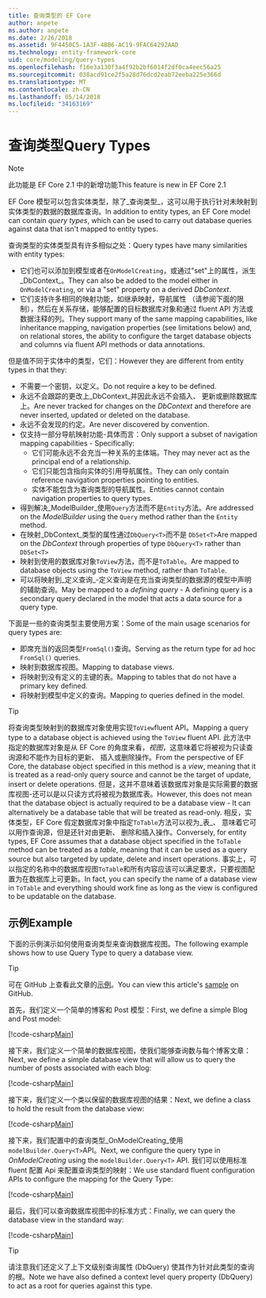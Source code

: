 ```yaml
---
title: 查询类型的 EF Core
author: anpete
ms.author: anpete
ms.date: 2/26/2018
ms.assetid: 9F4450C5-1A3F-4BB6-AC19-9FAC64292AAD
ms.technology: entity-framework-core
uid: core/modeling/query-types
ms.openlocfilehash: f16e3a130f3a4f92b2bf6014f2df0ca4eec56a25
ms.sourcegitcommit: 038acd91ce2f5a28d76dcd2eab72eeba225e366d
ms.translationtype: MT
ms.contentlocale: zh-CN
ms.lasthandoff: 05/14/2018
ms.locfileid: "34163169"
---
```

# <a name="query-types"></a><span data-ttu-id="cc68c-102">查询类型</span><span class="sxs-lookup"><span data-stu-id="cc68c-102">Query Types</span></span>
> [!NOTE]
> <span data-ttu-id="cc68c-103">此功能是 EF Core 2.1 中的新增功能</span><span class="sxs-lookup"><span data-stu-id="cc68c-103">This feature is new in EF Core 2.1</span></span>

<span data-ttu-id="cc68c-104">EF Core 模型可以包含实体类型，除了_查询类型_，这可以用于执行针对未映射到实体类型的数据的数据库查询。</span><span class="sxs-lookup"><span data-stu-id="cc68c-104">In addition to entity types, an EF Core model can contain _query types_, which can be used to carry out database queries against data that isn't mapped to entity types.</span></span>

<span data-ttu-id="cc68c-105">查询类型的实体类型具有许多相似之处：</span><span class="sxs-lookup"><span data-stu-id="cc68c-105">Query types have many similarities with entity types:</span></span>

- <span data-ttu-id="cc68c-106">它们也可以添加到模型或者在`OnModelCreating`，或通过"set"上的属性，派生_DbContext_。</span><span class="sxs-lookup"><span data-stu-id="cc68c-106">They can also be added to the model either in `OnModelCreating`, or via a "set" property on a derived _DbContext_.</span></span>
- <span data-ttu-id="cc68c-107">它们支持许多相同的映射功能，如继承映射，导航属性 （请参阅下面的限制），然后在关系存储，能够配置的目标数据库对象和通过 fluent API 方法或数据注释的列。</span><span class="sxs-lookup"><span data-stu-id="cc68c-107">They support many of the same mapping capabilities, like inheritance mapping, navigation properties (see limitations below) and, on relational stores, the ability to configure the target database objects and columns via fluent API methods or data annotations.</span></span>

<span data-ttu-id="cc68c-108">但是值不同于实体中的类型，它们：</span><span class="sxs-lookup"><span data-stu-id="cc68c-108">However they are different from entity types in that they:</span></span>

- <span data-ttu-id="cc68c-109">不需要一个密钥，以定义。</span><span class="sxs-lookup"><span data-stu-id="cc68c-109">Do not require a key to be defined.</span></span>
- <span data-ttu-id="cc68c-110">永远不会跟踪的更改上_DbContext_并因此永远不会插入、 更新或删除数据库上。</span><span class="sxs-lookup"><span data-stu-id="cc68c-110">Are never tracked for changes on the _DbContext_ and therefore are never inserted, updated or deleted on the database.</span></span>
- <span data-ttu-id="cc68c-111">永远不会发现的约定。</span><span class="sxs-lookup"><span data-stu-id="cc68c-111">Are never discovered by convention.</span></span>
- <span data-ttu-id="cc68c-112">仅支持一部分导航映射功能-具体而言：</span><span class="sxs-lookup"><span data-stu-id="cc68c-112">Only support a subset of navigation mapping capabilities - Specifically:</span></span>
  - <span data-ttu-id="cc68c-113">它们可能永远不会充当一种关系的主体端。</span><span class="sxs-lookup"><span data-stu-id="cc68c-113">They may never act as the principal end of a relationship.</span></span>
  - <span data-ttu-id="cc68c-114">它们只能包含指向实体的引用导航属性。</span><span class="sxs-lookup"><span data-stu-id="cc68c-114">They can only contain reference navigation properties pointing to entities.</span></span>
  - <span data-ttu-id="cc68c-115">实体不能包含为查询类型的导航属性。</span><span class="sxs-lookup"><span data-stu-id="cc68c-115">Entities cannot contain navigation properties to query types.</span></span>
- <span data-ttu-id="cc68c-116">得到解决_ModelBuilder_使用`Query`方法而不是`Entity`方法。</span><span class="sxs-lookup"><span data-stu-id="cc68c-116">Are addressed on the _ModelBuilder_ using the `Query` method rather than the `Entity` method.</span></span>
- <span data-ttu-id="cc68c-117">在映射_DbContext_类型的属性通过`DbQuery<T>`而不是 `DbSet<T>`</span><span class="sxs-lookup"><span data-stu-id="cc68c-117">Are mapped on the _DbContext_ through properties of type `DbQuery<T>` rather than `DbSet<T>`</span></span>
- <span data-ttu-id="cc68c-118">映射到使用的数据库对象`ToView`方法，而不是`ToTable`。</span><span class="sxs-lookup"><span data-stu-id="cc68c-118">Are mapped to database objects using the `ToView` method, rather than `ToTable`.</span></span>
- <span data-ttu-id="cc68c-119">可以将映射到_定义查询_-定义查询是在充当查询类型的数据源的模型中声明的辅助查询。</span><span class="sxs-lookup"><span data-stu-id="cc68c-119">May be mapped to a _defining query_ - A defining query is a secondary query declared in the model that acts a data source for a query type.</span></span>

<span data-ttu-id="cc68c-120">下面是一些的查询类型主要使用方案：</span><span class="sxs-lookup"><span data-stu-id="cc68c-120">Some of the main usage scenarios for query types are:</span></span>

- <span data-ttu-id="cc68c-121">即席充当的返回类型`FromSql()`查询。</span><span class="sxs-lookup"><span data-stu-id="cc68c-121">Serving as the return type for ad hoc `FromSql()` queries.</span></span>
- <span data-ttu-id="cc68c-122">映射到数据库视图。</span><span class="sxs-lookup"><span data-stu-id="cc68c-122">Mapping to database views.</span></span>
- <span data-ttu-id="cc68c-123">将映射到没有定义的主键的表。</span><span class="sxs-lookup"><span data-stu-id="cc68c-123">Mapping to tables that do not have a primary key defined.</span></span>
- <span data-ttu-id="cc68c-124">将映射到模型中定义的查询。</span><span class="sxs-lookup"><span data-stu-id="cc68c-124">Mapping to queries defined in the model.</span></span>

> [!TIP]
> <span data-ttu-id="cc68c-125">将查询类型映射到的数据库对象使用实现`ToView`fluent API。</span><span class="sxs-lookup"><span data-stu-id="cc68c-125">Mapping a query type to a database object is achieved using the `ToView` fluent API.</span></span> <span data-ttu-id="cc68c-126">此方法中指定的数据库对象是从 EF Core 的角度来看，_视图_，这意味着它将被视为只读查询源和不能作为目标的更新、 插入或删除操作。</span><span class="sxs-lookup"><span data-stu-id="cc68c-126">From the perspective of EF Core, the database object specified in this method is a _view_, meaning that it is treated as a read-only query source and cannot be the target of update, insert or delete operations.</span></span> <span data-ttu-id="cc68c-127">但是，这并不意味着该数据库对象是实际需要的数据库视图-还可以是以只读方式将被视为数据库表。</span><span class="sxs-lookup"><span data-stu-id="cc68c-127">However, this does not mean that the database object is actually required to be a database view - It can alternatively be a database table that will be treated as read-only.</span></span> <span data-ttu-id="cc68c-128">相反，实体类型，EF Core 假定数据库对象中指定`ToTable`方法可以视为_表_、 意味着它可以用作查询源，但是还针对由更新、 删除和插入操作。</span><span class="sxs-lookup"><span data-stu-id="cc68c-128">Conversely, for entity types, EF Core assumes that a database object specified in the `ToTable` method can be treated as a _table_, meaning that it can be used as a query source but also targeted by update, delete and insert operations.</span></span> <span data-ttu-id="cc68c-129">事实上，可以指定的名称中的数据库视图`ToTable`和所有内容应该可以满足要求，只要视图配置为在数据库上可更新。</span><span class="sxs-lookup"><span data-stu-id="cc68c-129">In fact, you can specify the name of a database view in `ToTable` and everything should work fine as long as the view is configured to be updatable on the database.</span></span>

## <a name="example"></a><span data-ttu-id="cc68c-130">示例</span><span class="sxs-lookup"><span data-stu-id="cc68c-130">Example</span></span>

<span data-ttu-id="cc68c-131">下面的示例演示如何使用查询类型来查询数据库视图。</span><span class="sxs-lookup"><span data-stu-id="cc68c-131">The following example shows how to use Query Type to query a database view.</span></span>

> [!TIP]
> <span data-ttu-id="cc68c-132">可在 GitHub 上查看此文章的[示例](https://github.com/aspnet/EntityFrameworkCore/tree/dev/samples/QueryTypes)。</span><span class="sxs-lookup"><span data-stu-id="cc68c-132">You can view this article's [sample](https://github.com/aspnet/EntityFrameworkCore/tree/dev/samples/QueryTypes) on GitHub.</span></span>

<span data-ttu-id="cc68c-133">首先，我们定义一个简单的博客和 Post 模型：</span><span class="sxs-lookup"><span data-stu-id="cc68c-133">First, we define a simple Blog and Post model:</span></span>

[!code-csharp[Main](../../../efcore-dev/samples/QueryTypes/Program.cs#Entities)]

<span data-ttu-id="cc68c-134">接下来，我们定义一个简单的数据库视图，使我们能够查询数与每个博客文章：</span><span class="sxs-lookup"><span data-stu-id="cc68c-134">Next, we define a simple database view that will allow us to query the number of posts associated with each blog:</span></span>

[!code-csharp[Main](../../../efcore-dev/samples/QueryTypes/Program.cs#View)]

<span data-ttu-id="cc68c-135">接下来，我们定义一个类以保留的数据库视图的结果：</span><span class="sxs-lookup"><span data-stu-id="cc68c-135">Next, we define a class to hold the result from the database view:</span></span>

[!code-csharp[Main](../../../efcore-dev/samples/QueryTypes/Program.cs#QueryType)]

<span data-ttu-id="cc68c-136">接下来，我们配置中的查询类型_OnModelCreating_使用`modelBuilder.Query<T>`API。</span><span class="sxs-lookup"><span data-stu-id="cc68c-136">Next, we configure the query type in _OnModelCreating_ using the `modelBuilder.Query<T>` API.</span></span>
<span data-ttu-id="cc68c-137">我们可以使用标准 fluent 配置 Api 来配置查询类型的映射：</span><span class="sxs-lookup"><span data-stu-id="cc68c-137">We use standard fluent configuration APIs to configure the mapping for the Query Type:</span></span>

[!code-csharp[Main](../../../efcore-dev/samples/QueryTypes/Program.cs#Configuration)]

<span data-ttu-id="cc68c-138">最后，我们可以查询数据库视图中的标准方式：</span><span class="sxs-lookup"><span data-stu-id="cc68c-138">Finally, we can query the database view in the standard way:</span></span>

[!code-csharp[Main](../../../efcore-dev/samples/QueryTypes/Program.cs#Query)]

> [!TIP]
> <span data-ttu-id="cc68c-139">请注意我们还定义了上下文级别查询属性 (DbQuery) 使其作为针对此类型的查询的根。</span><span class="sxs-lookup"><span data-stu-id="cc68c-139">Note we have also defined a context level query property (DbQuery) to act as a root for queries against this type.</span></span>
